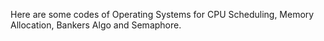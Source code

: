 Here are some codes of Operating Systems for CPU Scheduling, Memory Allocation, Bankers Algo and Semaphore.
